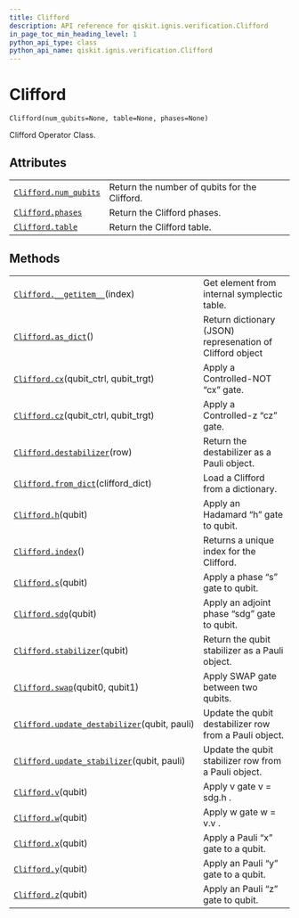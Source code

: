 ```yaml
---
title: Clifford
description: API reference for qiskit.ignis.verification.Clifford
in_page_toc_min_heading_level: 1
python_api_type: class
python_api_name: qiskit.ignis.verification.Clifford
---
```


# Clifford

<span id="qiskit.ignis.verification.Clifford" />

`Clifford(num_qubits=None, table=None, phases=None)`

Clifford Operator Class.

## Attributes

|                                                                                                                        |                                               |
| ---------------------------------------------------------------------------------------------------------------------- | --------------------------------------------- |
| [`Clifford.num_qubits`](qiskit.ignis.verification.Clifford.num_qubits "qiskit.ignis.verification.Clifford.num_qubits") | Return the number of qubits for the Clifford. |
| [`Clifford.phases`](qiskit.ignis.verification.Clifford.phases "qiskit.ignis.verification.Clifford.phases")             | Return the Clifford phases.                   |
| [`Clifford.table`](qiskit.ignis.verification.Clifford.table "qiskit.ignis.verification.Clifford.table")                | Return the Clifford table.                    |

## Methods

|                                                                                                                                                                 |                                                           |
| --------------------------------------------------------------------------------------------------------------------------------------------------------------- | --------------------------------------------------------- |
| [`Clifford.__getitem__`](qiskit.ignis.verification.Clifford.__getitem__ "qiskit.ignis.verification.Clifford.__getitem__")(index)                                | Get element from internal symplectic table.               |
| [`Clifford.as_dict`](qiskit.ignis.verification.Clifford.as_dict "qiskit.ignis.verification.Clifford.as_dict")()                                                 | Return dictionary (JSON) represenation of Clifford object |
| [`Clifford.cx`](qiskit.ignis.verification.Clifford.cx "qiskit.ignis.verification.Clifford.cx")(qubit\_ctrl, qubit\_trgt)                                        | Apply a Controlled-NOT “cx” gate.                         |
| [`Clifford.cz`](qiskit.ignis.verification.Clifford.cz "qiskit.ignis.verification.Clifford.cz")(qubit\_ctrl, qubit\_trgt)                                        | Apply a Controlled-z “cz” gate.                           |
| [`Clifford.destabilizer`](qiskit.ignis.verification.Clifford.destabilizer "qiskit.ignis.verification.Clifford.destabilizer")(row)                               | Return the destabilizer as a Pauli object.                |
| [`Clifford.from_dict`](qiskit.ignis.verification.Clifford.from_dict "qiskit.ignis.verification.Clifford.from_dict")(clifford\_dict)                             | Load a Clifford from a dictionary.                        |
| [`Clifford.h`](qiskit.ignis.verification.Clifford.h "qiskit.ignis.verification.Clifford.h")(qubit)                                                              | Apply an Hadamard “h” gate to qubit.                      |
| [`Clifford.index`](qiskit.ignis.verification.Clifford.index "qiskit.ignis.verification.Clifford.index")()                                                       | Returns a unique index for the Clifford.                  |
| [`Clifford.s`](qiskit.ignis.verification.Clifford.s "qiskit.ignis.verification.Clifford.s")(qubit)                                                              | Apply a phase “s” gate to qubit.                          |
| [`Clifford.sdg`](qiskit.ignis.verification.Clifford.sdg "qiskit.ignis.verification.Clifford.sdg")(qubit)                                                        | Apply an adjoint phase “sdg” gate to qubit.               |
| [`Clifford.stabilizer`](qiskit.ignis.verification.Clifford.stabilizer "qiskit.ignis.verification.Clifford.stabilizer")(qubit)                                   | Return the qubit stabilizer as a Pauli object.            |
| [`Clifford.swap`](qiskit.ignis.verification.Clifford.swap "qiskit.ignis.verification.Clifford.swap")(qubit0, qubit1)                                            | Apply SWAP gate between two qubits.                       |
| [`Clifford.update_destabilizer`](qiskit.ignis.verification.Clifford.update_destabilizer "qiskit.ignis.verification.Clifford.update_destabilizer")(qubit, pauli) | Update the qubit destabilizer row from a Pauli object.    |
| [`Clifford.update_stabilizer`](qiskit.ignis.verification.Clifford.update_stabilizer "qiskit.ignis.verification.Clifford.update_stabilizer")(qubit, pauli)       | Update the qubit stabilizer row from a Pauli object.      |
| [`Clifford.v`](qiskit.ignis.verification.Clifford.v "qiskit.ignis.verification.Clifford.v")(qubit)                                                              | Apply v gate v = sdg.h .                                  |
| [`Clifford.w`](qiskit.ignis.verification.Clifford.w "qiskit.ignis.verification.Clifford.w")(qubit)                                                              | Apply w gate w = v.v .                                    |
| [`Clifford.x`](qiskit.ignis.verification.Clifford.x "qiskit.ignis.verification.Clifford.x")(qubit)                                                              | Apply a Pauli “x” gate to a qubit.                        |
| [`Clifford.y`](qiskit.ignis.verification.Clifford.y "qiskit.ignis.verification.Clifford.y")(qubit)                                                              | Apply an Pauli “y” gate to a qubit.                       |
| [`Clifford.z`](qiskit.ignis.verification.Clifford.z "qiskit.ignis.verification.Clifford.z")(qubit)                                                              | Apply an Pauli “z” gate to qubit.                         |

